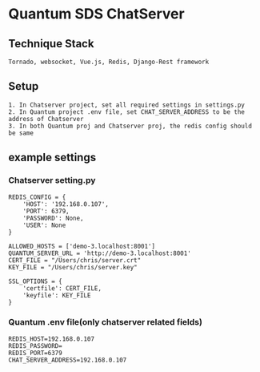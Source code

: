 # Quantum SDS ChatServer

## Technique Stack
```
Tornado, websocket, Vue.js, Redis, Django-Rest framework
```

## Setup
```
1. In Chatserver project, set all required settings in settings.py
2. In Quantum project .env file, set CHAT_SERVER_ADDRESS to be the address of Chatserver
3. In both Quantum proj and Chatserver proj, the redis config should be same

```

## example settings
### Chatserver setting.py
```
REDIS_CONFIG = {
    'HOST': '192.168.0.107',
    'PORT': 6379,
    'PASSWORD': None,
    'USER': None
}

ALLOWED_HOSTS = ['demo-3.localhost:8001']
QUANTUM_SERVER_URL = 'http://demo-3.localhost:8001'
CERT_FILE = "/Users/chris/server.crt"
KEY_FILE = "/Users/chris/server.key"

SSL_OPTIONS = {
    'certfile': CERT_FILE,
    'keyfile': KEY_FILE
}

```
### Quantum .env file(only chatserver related fields)
```
REDIS_HOST=192.168.0.107
REDIS_PASSWORD=
REDIS_PORT=6379
CHAT_SERVER_ADDRESS=192.168.0.107
```
